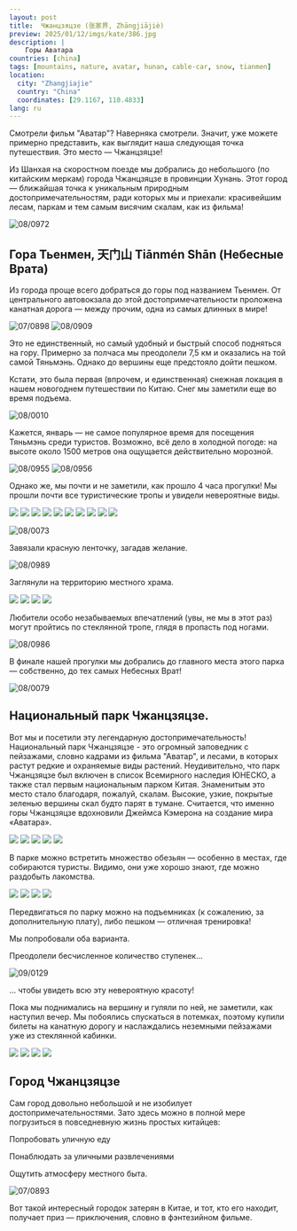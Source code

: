 ```yaml
---
layout: post
title:  Чжанцзяцзе (张家界, Zhāngjiājiè)
preview: 2025/01/12/imgs/kate/386.jpg
description: |
    Горы Аватара
countries: [china]
tags: [mountains, nature, avatar, hunan, cable-car, snow, tianmen]
location:
  city: "Zhangjiajie"
  country: "China"
  coordinates: [29.1167, 110.4833]
lang: ru
---
```



Смотрели фильм "Аватар"? Наверняка смотрели. Значит, уже можете примерно представить, как выглядит наша следующая точка путешествия. Это место — Чжанцзяцзе!

Из Шанхая на скоростном поезде мы добрались до небольшого (по китайским меркам) города Чжанцзяцзе в провинции Хунань. Этот город — ближайшая точка к уникальным природным достопримечательностям, ради которых мы и приехали: красивейшим лесам, паркам и тем самым висячим скалам, как из фильма!

![08/0972][08/0972]

## Гора Тьенмен, 天门山 Tiānmén Shān (Небесные Врата)

Из города проще всего добраться до горы под названием Тьенмен. От центрального автовокзала до этой достопримечательности проложена канатная дорога — между прочим, одна из самых длинных в мире!

![07/0898][07/0898]
![08/0909][08/0909]

Это не единственный, но самый удобный и быстрый способ подняться на гору. Примерно за полчаса мы преодолели 7,5 км и оказались на той самой Тяньмэнь. Однако до вершины еще предстояло дойти пешком. 

Кстати, это была первая (впрочем, и единственная) снежная локация в нашем новогоднем путешествии по Китаю. Снег мы заметили еще во время подъема. 

![08/0010][08/0010]

Кажется, январь — не самое популярное время для посещения Тяньмэнь среди туристов. Возможно, всё дело в холодной погоде: на высоте около 1500 метров она ощущается действительно морозной.

![08/0955][08/0955]
![08/0956][08/0956]

Однако же, мы почти и не заметили, как прошло 4 часа прогулки! Мы прошли почти все туристические тропы и увидели невероятные виды.

<div class="horizontal-scroll">
    <img src="imgs/08/DSC_0961.JPG" />
    <img src="imgs/08/DSC_0978.JPG" />
    <img src="imgs/08/DSC_0997.JPG" />
    <img src="imgs/08/DSC_1000.JPG" />
    <img src="imgs/08/DSC_0005.JPG" />
    <img src="imgs/08/DSC_0018.JPG" />
    <img src="imgs/08/DSC_0019.JPG" />
    <img src="imgs/08/DSC_0029.JPG" />
    <img src="imgs/08/DSC_0038.JPG" />
    <img src="imgs/08/DSC_0982.JPG" />
</div>


![08/0073][08/0073]

Завязали красную ленточку, загадав желание.

![08/0989][08/0989]

Заглянули на территорию местного храма.

<div class="horizontal-scroll">
    <img src="imgs/08/DSC_0033.JPG" />
    <img src="imgs/08/DSC_0035.JPG" />
    <img src="imgs/08/DSC_0042.JPG" />
    <img src="imgs/08/DSC_0047.JPG" />
</div>

Любители особо незабываемых впечатлений (увы, не мы в этот раз) могут пройтись по стеклянной тропе, глядя в пропасть под ногами.

![08/0986][08/0986]

В финале нашей прогулки мы добрались до главного места этого парка — собственно, до тех самых Небесных Врат!

![08/0079][08/0079]


## Национальный парк Чжанцзяцзе.

Вот мы и посетили эту легендарную достопримечательность! Национальный парк Чжанцзяцзе - это огромный заповедник с пейзажами, словно кадрами из фильма "Аватар", и лесами, в которых растут редкие и охраняемые виды растений. Неудивительно, что парк Чжанцзяцзе был включен в список Всемирного наследия ЮНЕСКО, а также стал первым национальным парком Китая.  Знаменитым это место стало благодаря, пожалуй, скалам. Высокие, узкие, покрытые зеленью вершины скал будто парят в тумане. Считается, что именно горы Чжанцзяцзе вдохновили Джеймса Кэмерона на создание мира «Аватара».

<div class="horizontal-scroll">
    <img src="imgs/09/DSC_0203.JPG" />
    <img src="imgs/09/DSC_0199.JPG" />
    <img src="imgs/09/DSC_0195.JPG" />
    <img src="imgs/09/DSC_0192.JPG" />
    <img src="imgs/09/DSC_0149.JPG" />
</div>

В парке можно встретить множество обезьян — особенно в местах, где собираются туристы. Видимо, они уже хорошо знают, где можно раздобыть лакомства.

<div class="horizontal-scroll">
    <img src="imgs/09/DSC_0153.JPG" />
    <img src="imgs/09/DSC_0157.JPG" />
    <img src="imgs/09/DSC_0166.JPG" />
    <img src="imgs/09/DSC_0168.JPG" />
</div>

Передвигаться по парку можно на подъемниках (к сожалению, за дополнительную плату), либо пешком — отличная тренировка!

Мы попробовали оба варианта.

Преодолели бесчисленное количество ступенек...

![09/0129][09/0129]

... чтобы увидеть всю эту невероятную красоту!

Пока мы поднимались на вершину и гуляли по ней, не заметили, как наступил вечер. Мы побоялись спускаться в потемках, поэтому купили билеты на канатную дорогу и наслаждались неземными пейзажами уже из стеклянной кабинки.

<div class="horizontal-scroll">
    <img src="imgs/09/DSC_0175.JPG" />
    <img src="imgs/09/DSC_0176.JPG" />
    <img src="imgs/09/DSC_0195.JPG" />
    <img src="imgs/09/DSC_0197.JPG" />
</div>

## Город Чжанцзяцзе
Сам город довольно небольшой и не изобилует достопримечательностями. Зато здесь можно в полной мере погрузиться в повседневную жизнь простых китайцев:

Попробовать уличную еду

Понаблюдать за уличными развлечениями

Ощутить атмосферу местного быта.


![07/0893][07/0893]


[08/0972]: imgs/08/DSC_0972.JPG
[08/0010]: imgs/08/DSC_0010.JPG
[08/0986]: imgs/08/DSC_0986.JPG
[09/0153]: imgs/09/DSC_0153.JPG
[09/0157]: imgs/09/DSC_0157.JPG
[09/0166]: imgs/09/DSC_0166.JPG
[09/0168]: imgs/09/DSC_0168.JPG
[09/0175]: imgs/09/DSC_0175.JPG
[09/0176]: imgs/09/DSC_0176.JPG
[09/0195]: imgs/09/DSC_0195.JPG
[09/0197]: imgs/09/DSC_0197.JPG
[07/0893]: imgs/07/DSC_0893.JPG
[07/0898]: imgs/07/DSC_0898.JPG
[08/0909]: imgs/08/DSC_0909.JPG
[08/0955]: imgs/08/DSC_0955.JPG
[08/0956]: imgs/08/DSC_0956.JPG
[08/0989]: imgs/08/DSC_0989.JPG
[08/0033]: imgs/08/DSC_0033.JPG
[08/0035]: imgs/08/DSC_0035.JPG
[08/0042]: imgs/08/DSC_0042.JPG
[08/0047]: imgs/08/DSC_0047.JPG
[08/0073]: imgs/08/DSC_0073.JPG
[08/0079]: imgs/08/DSC_0079.JPG
[08/0961]: imgs/08/DSC_0961.JPG
[08/0978]: imgs/08/DSC_0978.JPG
[08/0997]: imgs/08/DSC_0997.JPG
[08/1000]: imgs/08/DSC_1000.JPG
[08/0005]: imgs/08/DSC_0005.JPG
[08/0018]: imgs/08/DSC_0018.JPG
[08/0019]: imgs/08/DSC_0019.JPG
[08/0029]: imgs/08/DSC_0029.JPG
[08/0038]: imgs/08/DSC_0038.JPG
[08/0982]: imgs/08/DSC_0982.JPG
[09/0129]: imgs/09/DSC_0129.JPG
[09/0203]: imgs/09/DSC_0203.JPG
[09/0199]: imgs/09/DSC_0199.JPG
[09/0195]: imgs/09/DSC_0195.JPG
[09/0192]: imgs/09/DSC_0192.JPG
[09/0149]: imgs/09/DSC_0149.JPG

Вот такой интересный городок затерян в Китае, и тот, кто его находит, получает приз — приключения, словно в фэнтезийном фильме.